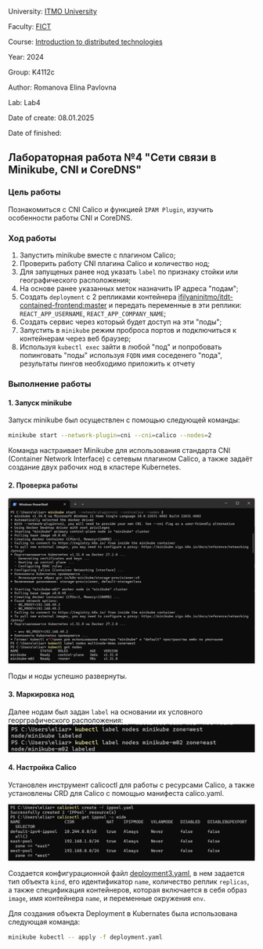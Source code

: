 University: [ITMO University](https://itmo.ru/ru/)

Faculty: [FICT](https://fict.itmo.ru)

Course: [Introduction to distributed technologies](https://github.com/itmo-ict-faculty/introduction-to-distributed-technologies)

Year: 2024

Group: K4112c

Author: Romanova Elina Pavlovna

Lab: Lab4

Date of create: 08.01.2025

Date of finished: 

## Лабораторная работа №4 "Сети связи в Minikube, CNI и CoreDNS"

### Цель работы

Познакомиться с CNI Calico и функцией `IPAM Plugin`, изучить особенности работы CNI и CoreDNS.

### Ход работы

1. Запустить minikube вместе с плагином Calico;
2. Проверить работу CNI плагина Calico и количество нод;
3. Для запущеных ранее нод указать `label` по признаку стойки или географического расположения;
4. На основе ранее указанных меток назначить IP адреса "подам";
5. Cоздать `deployment` с 2 репликами контейнера [ifilyaninitmo/itdt-contained-frontend:master](https://hub.docker.com/repository/docker/ifilyaninitmo/itdt-contained-frontend) и передать переменные в эти реплики: `REACT_APP_USERNAME`, `REACT_APP_COMPANY_NAME`;
6. Создать сервис через который будет доступ на эти "поды";
7. Запустить в `minikube` режим проброса портов и подключиться к контейнерам через веб браузер;
8. Используя `kubectl exec` зайти в любой "под" и попробовать попинговать "поды" используя `FQDN` имя соседенего "пода", результаты пингов необходимо приложить к отчету

### Выполнение работы

#### 1. Запуск minikube

Запуск minikube был осуществлен с помощью следующей команды:

```bash
minikube start --network-plugin=cni --cni=calico --nodes=2
```

Команда настраивает Minikube для использования стандарта CNI (Container Network Interface) с сетевым плагином Calico, а также задаёт создание двух рабочих нод в кластере Kubernetes.

#### 2. Проверка работы

![image](./pic1.png)

Поды и ноды успешно развернуты.

#### 3. Маркировка нод

Далее нодам был задан `label` на основании их условного георграфического расположения:
![image](./pic2.png)

#### 4. Настройка Calico

Установлен инструмент calicoctl для работы с ресурсами Calico, а также установлены CRD для Calico с помощью манифеста calico.yaml.

![image](./pic3.png)

Cоздается конфигурационной файл [deployment3.yaml](./deployment3.yaml), в нем задается тип объекта `kind`, его идентификатор `name`, количество реплик `replicas`, а также спецификация контейнеров, которая включается в себя образ `image`, имя контейнера `name`, и переменные окружения `env`.

Для создания объекта Deployment в Kubernates была использована следующая команда:

```bash
minikube kubectl -- apply -f deployment.yaml
```
